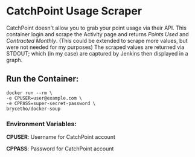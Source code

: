 # CatchPoint Usage Scraper

CatchPoint doesn't allow you to grab your point usage via their API. This container login and scrape the Activity page and returns *Points Used* and *Contracted Monthly*. (This could be extended to scrape more values, but were not needed for my purposes) The scraped values are returned via STDOUT; which (in my case) are captured by Jenkins then displayed in a graph.

## Run the Container:

```
docker run --rm \
-e CPUSER=user@example.com \
-e CPPASS=super-secret-password \
brycetho/docker-soup
```

### Environment Variables:
**CPUSER**: Username for CatchPoint account

**CPPASS**: Password for CatchPoint account
